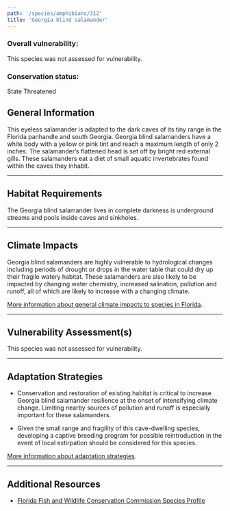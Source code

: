 ```yaml
---
path: '/species/amphibians/312'
title: 'Georgia blind salamander'
---
```


<content-header icon="salamanders" title="Georgia blind salamander" subtitle="Haideotriton wallacei">
</content-header>

<div id="TopSection">



<div>

### Overall vulnerability:

This species was not assessed for vulnerability.



### Conservation status:

State Threatened

</div>
</div>

## General Information

This eyeless salamander is adapted to the dark caves of its tiny range in the Florida panhandle and south Georgia.  Georgia blind salamanders have a white body with a yellow or pink tint and reach a maximum length of only 2 inches.  The salamander’s flattened head is set off by bright red external gills.  These salamanders eat a diet of small aquatic invertebrates found within the caves they inhabit.

<hr />

## Habitat Requirements

The Georgia blind salamander lives in complete darkness is underground streams and pools inside caves and sinkholes.

<hr />

## Climate Impacts

Georgia blind salamanders are highly vulnerable to hydrological changes including periods of drought or drops in the water table that could dry up their fragile watery habitat.  These salamanders are also likely to be impacted by changing water chemistry, increased salination, pollution and runoff, all of which are likely to increase with a changing climate.

[More information about general climate impacts to species in Florida](/impacts/species).



<hr />

## Vulnerability Assessment(s)

This species was not assessed for vulnerability.

<hr />

## Adaptation Strategies

- Conservation and restoration of existing habitat is critical to increase Georgia blind salamander resilience at the onset of intensifying climate change.  Limiting nearby sources of pollution and runoff is especially important for these salamanders.

- Given the small range and fragility of this cave-dwelling species, developing a captive breeding program for possible reintroduction in the event of local extirpation should be considered for this species.

[More information about adaptation strategies](/strategies).

<hr />


## Additional Resources

- [Florida Fish and Wildlife Conservation Commission Species Profile](https://myfwc.com/wildlifehabitats/profiles/amphibians/georgia-blind-salamander/)
